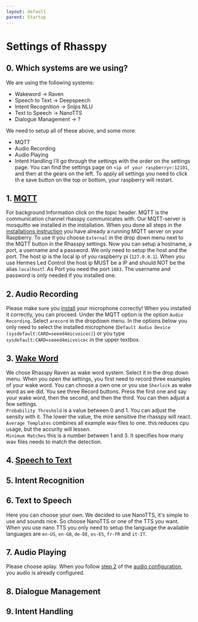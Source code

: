 ```yaml
---
layout: default
parent: Startup
---
```


# Settings of Rhasspy

## 0. Which systems are we using?
We are using the following systems: 
- Wakeword -> Raven
- Speech to Text -> Deepspeech
- Intent Recognition -> Snips NLU
- Text to Speech -> NanoTTS
- Dialogue Management -> ?

We need to setup all of these above, and some more:
- MQTT
- Audio Recording
- Audio Playing
- Intent Handling
I'll go through the settings with the order on the settings page.
You can find the settings page on ``<ip of your raspberry>:12101``, and then at the gears on the left.
To apply all settings you need to click th e save button on the top or bottom, your raspberry will restart.

## 1. [MQTT](/pages/knowledge/mqtt#what-is-mqtt)
For background Information click on the topic header.
MQTT is the communication channel rhasspy communicates with. Our MQTT-server is mosquitto we installed in the installation.
When you done all steps in the [installations instruction](/startup/setup-software#3-install-a-mqttt-server-and-node-red) you have already a running MQTT server on your Raspberry.
To use it you choose ``External`` in the drop down menu next to the MQTT button in the Rhasspy settings.
Now you can setup a hostname, a port, a username and a password. We only need to setup the host and the port.
The host ip is the local ip of you raspberry pi (``127.0.0.1``). When you use Hermes Led Control the host ip MUST be a IP and should 
NOT be the alias ``localhost``!. As Port you need the port ``1883``. The username and password is only needed if you installed one.

## 2. Audio Recording
Please make sure you [install](/startup/setup-software#2-configure-audio) your microphone correctly!
When you installed it correctly, you can proceed. Under the MQTT option is the option ``Audio Recording``. Select ``arecord`` in the dropdown menu.
In the options below you only need to select the installed microphone (``Default Audio Device (sysdefault:CARD=seeed4micvoicec)``) or you type 
``sysdefault:CARD=seeed4micvoicec`` in the upper textbox.

## 3. [Wake Word](/pages/knowledge/wakeword)
We chose Rhasspy Raven as wake word system. Select it in the drop down menu. When you open the settings, you first need to record three 
examples of your wake word. You can choose a own one or you use ``Sherlock`` as wake word as we did. You see three Record buttons.
Press the first one and say your wake word, then the second, and then the third. You can then adjust a few settings.      
``Probability Threshold`` is a value between 0 and 1. You can adjust the sensity with it. The lower the value, the mire sensitive the rhasspy will react.    
``Average Templates`` combines all example wav files to one. this reduces cpu usage, but the accurity will lessen.    
``Minimum Matches`` this is a number between 1 and 3. It specifies how many wav files needs to match the detection.

## 4. [Speech to Text](/pages/knowledge/speech-to-text)

## 5. Intent Recognition

## 6. Text to Speech
Here you can choose your own. We decided to use NanoTTS, it's simple to use and sounds nice.
So choose NanoTTS or one of the TTS you want. When you use nano TTS you only need to setup the language the available languages are ``en-US``, ``en-GB``, ``de-DE``, ``es-ES``, ``fr-FR`` and ``it-IT``.

## 7. Audio Playing
Please choose aplay. When you follow [step 2](/pages/startup/setup-software#step-2) of the [audio configuration](/pages/startup/setup-software#2-configure-audio), you audio is already configured.

## 8. Dialogue Management

## 9. Intent Handling